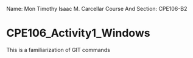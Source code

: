 Name: Mon Timothy Isaac M. Carcellar
Course And Section: CPE106-B2
# CPE106_Activity1_Windows

This is a familiarization of GIT commands